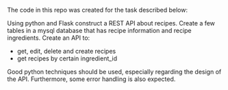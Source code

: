 The code in this repo was created for the task described below:

Using python and Flask construct a REST API about recipes.
Create a few tables in a mysql database that has recipe information and recipe ingredients.
Create an API to:
- get, edit, delete and create recipes
- get recipes by certain ingredient_id

Good python techniques should be used, especially regarding the design of the API. Furthermore, some
error handling is also expected.
